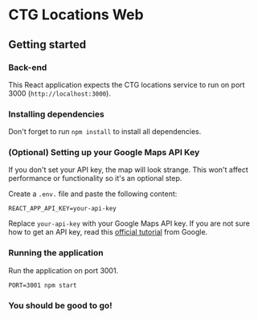 # CTG Locations Web

## Getting started

### Back-end
This React application expects the CTG locations service to run on port 3000 (`http://localhost:3000`).

### Installing dependencies
Don't forget to run `npm install` to install all dependencies.

### (Optional) Setting up your Google Maps API Key
If you don't set your API key, the map will look strange. This won't affect performance or functionality so it's an optional step.

Create a `.env.` file and paste the following content:
```
REACT_APP_API_KEY=your-api-key
```

Replace `your-api-key` with your Google Maps API key. If you are not sure how to get an API key, read this [official tutorial](https://developers.google.com/maps/documentation/embed/get-api-key) from Google.

### Running the application
Run the application on port 3001. 
```
PORT=3001 npm start
```

### You should be good to go!